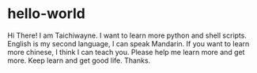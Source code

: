 # hello-world

Hi There!
I am Taichiwayne. I want to learn more python and shell scripts.  
English is my second language, I can speak Mandarin. If you want to learn more chinese, I think I can teach you. 
Please help me learn more and get more. Keep learn and get good life. 
Thanks.
